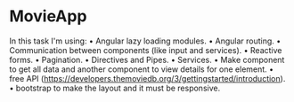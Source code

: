 # MovieApp
In this task I'm using:
• Angular lazy loading modules.
• Angular routing.
• Communication between components (like input and services).
• Reactive forms.
• Pagination.
• Directives and Pipes.
• Services.
• Make component to get all data and another component to view details for one
element.
• free API (https://developers.themoviedb.org/3/gettingstarted/introduction).
• bootstrap to make the layout and it must be responsive.

